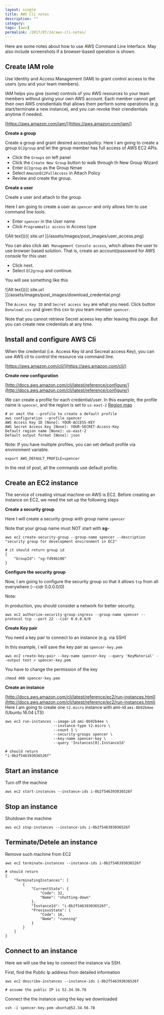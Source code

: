```yaml
---
layout: single
title: AWS Cli notes
description: ""
category:
tags: [aws]
permalink: /2017/07/24/aws-cli-notes/
---
```


Here are some notes about how to use AWS Command Line Interface.
May also include screenshots if a browser-based operation is shown.

## Create IAM role

Use Identity and Access Management (IAM) to grant control access to the users (you and your team members).

IAM helps you give (some) controls of you AWS resources to your team members without giving your own AWS account.
Each member cannot get their own AWS crendientials that allows them perform some operations (e.g. start/terminate a new instance), and you can revoke their crendientials anytime if needed.

[https://aws.amazon.com/iam/](https://aws.amazon.com/iam/)

**Create a group**

Create a group and grant desired access/policy.
Here I am going to create a group `EC2group` and let the group member has full access of AWS EC2 APIs.

- Click the ``Groups`` on left panel
- Click the ``Create New Group`` button to walk through th New Group Wizard
- Enter ``EC2group`` as the Group Nmae
- Select ``AmazonEC2FullAccess`` in Attach Policy
- Review and create the group.

**Create a user**

Create a user and attach to the group.

Here I am going to create a user as ``spencer`` and only allows him to use command line tools.

- Enter ``spencer`` in the User name
- Click ``Programmatic access`` in Access type

![Alt text]({{ site.url }}/assets/images/post_images/user_access.png)

You can also click ``AWS Management Console access``, which allows the user to use browser based solution.
That is, create an account/password for AWS console for this user.

- Click next.
- Select ``EC2group`` and continue.

You will see something like this

![Alt text]({{ site.url }}/assets/images/post_images/download_credential.png)

The `Access Key ID` and ``Secret access key`` are what you need.
Click button ``Donwload.csv`` and given this csv to you team member ``spencer``.

Note that you cannot retrieve Secret aceess key after leaving this page.
But you can create new credentials at any time.

## Install and configure AWS Cli

When the credential (i.e. Access Key Id and Secreat access Key), you can use AWS cli to control the resource via command line.

[https://aws.amazon.com/cli/](https://aws.amazon.com/cli/)

**Create new configuration**

[http://docs.aws.amazon.com/cli/latest/reference/configure/](http://docs.aws.amazon.com/cli/latest/reference/configure/)

We can create a profile for each credential/user.
In this example, the profile name is ``spencer``, and the region is set to ``us-east-2``
[Region map](http://docs.aws.amazon.com/general/latest/gr/rande.html)

```
# or omit the --profile to create a default profile
aws configuration --profile spencer
AWS Access Key ID [None]: YOUR-ACCESS-KEY
AWS Secret Access Key [None]: YOUR-SECRET-Access-Key
Default region name [None]: us-east-2
Default output format [None]: json
```

Note:
If you have multiple profiles, you can set default profile via environment variable.

```
export AWS_DEFAULT_PROFILE=spencer
```

In the rest of post, all the commands use default profile.

## Create an EC2 instance

The service of creating virtual machine on AWS is EC2. Before creating an instance on EC2, we need the set up the following steps

**Create a security group**

Here I will create a security group with group name `spencer`

Note that your group name must NOT start with **sg-**


```
aws ec2 create-security-group --group-name spencer --description "security group for development environment in EC2"

# it should return group id
{
    "GroupId": "sg-fd94b196"
}
```

**Configure the security group**

Now, I am going to configure the security group so that it allows `tcp` from all everywhere (--cidr 0.0.0.0/0)

Note:

In production, you should consider a network for better security.

```
aws ec2 authorize-security-group-ingress --group-name spencer --protocol tcp --port 22 --cidr 0.0.0.0/0
```

**Create Key pair**

You need a key pair to connect to an instance (e.g. via SSH)

In this example, I will save the key pair as `spencer-key.pem`

```
aws ec2 create-key-pair --key-name spencer-key --query 'KeyMaterial' --output text > spencer-key.pem
```

You have to change the permission of the key


```
chmod 400 spencer-key.pem
```

**Create an instance**

[http://docs.aws.amazon.com/cli/latest/reference/ec2/run-instances.html](http://docs.aws.amazon.com/cli/latest/reference/ec2/run-instances.html)
Here I am going to create one `t2.micro` instance with ami-id `ami-8b92b4ee` (Ubuntu 16.04 LTS)

```
aws ec2 run-instances --image-id ami-8b92b4ee \
                      --instance-type t2.micro \
                      --count 1 \
                      --security-groups spencer \
                      --key-name spencer-key \
                      --query 'Instances[0].InstanceId'

# should return
"i-0b2f546393036526f"
```

## Start an instance

Turn off the machine

```
aws ec2 start-instances --instance-ids i-0b2f546393036526f
```

## Stop an instance

Shutdown the machine

```
aws ec2 stop-instances --instance-ids i-0b2f546393036526f
```

## Terminate/Detele an instance

Remove such machine from EC2

```
aws ec2 terminate-instances --instance-ids i-0b2f546393036526f

# should return
{
    "TerminatingInstances": [
        {
            "CurrentState": {
                "Code": 32,
                "Name": "shutting-down"
            },
            "InstanceId": "i-0b2f546393036526f",
            "PreviousState": {
                "Code": 16,
                "Name": "running"
            }
        }
    ]
}
```

## Connect to an instance

Here we will use the key to connect the instance via SSH.

First, find the Public Ip address from detailed information

```
aws ec2 describe-instances --instance-ids i-0b2f546393036526f

# assume the public IP is 52.34.56.78
```

Connect the the instance using the key we downloaded

```
ssh -i spencer-key.pem ubuntu@52.34.56.78
```
